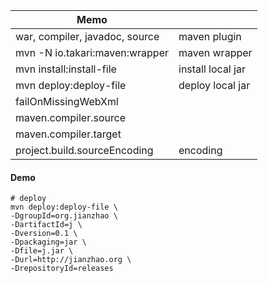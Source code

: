 | Memo                            |                   |
| ------------------------------- | ----------------- |
| war, compiler, javadoc, source  | maven plugin      |
| mvn -N  io.takari:maven:wrapper | maven  wrapper    |
| mvn install:install-file        | install local jar |
| mvn deploy:deploy-file          | deploy local jar  |
| failOnMissingWebXml             |                   |
| maven.compiler.source           |                   |
| maven.compiler.target           |                   |
| project.build.sourceEncoding    | encoding          |

#### Demo

```shell
# deploy
mvn deploy:deploy-file \
-DgroupId=org.jianzhao \
-DartifactId=j \
-Dversion=0.1 \
-Dpackaging=jar \
-Dfile=j.jar \
-Durl=http://jianzhao.org \
-DrepositoryId=releases
```